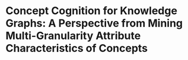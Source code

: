 # Concept Cognition for Knowledge Graphs: A Perspective from Mining Multi-Granularity Attribute Characteristics of Concepts
